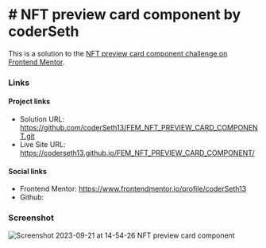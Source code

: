 # # NFT preview card component by coderSeth

This is a solution to the [NFT preview card component challenge on Frontend Mentor](https://www.frontendmentor.io/challenges/nft-preview-card-component-SbdUL_w0U).

### Links

#### Project links

- Solution URL: https://github.com/coderSeth13/FEM_NFT_PREVIEW_CARD_COMPONENT.git
- Live Site URL: https://coderseth13.github.io/FEM_NFT_PREVIEW_CARD_COMPONENT/

#### Social links

- Frontend Mentor: https://www.frontendmentor.io/profile/coderSeth13
- Github: 


### Screenshot
![Screenshot 2023-09-21 at 14-54-26 NFT preview card component](https://github.com/coderSeth13/FEM_NFT_PREVIEW_CARD_COMPONENT/assets/145410639/96f72dae-a814-4e91-bad6-e565cf433b76)


